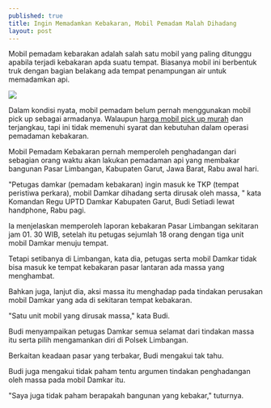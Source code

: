 ```yaml
---
published: true
title: Ingin Memadamkan Kebakaran, Mobil Pemadam Malah Dihadang
layout: post
---
```

Mobil pemadam kebarakan adalah salah satu mobil yang paling ditunggu apabila terjadi kebakaran apda suatu tempat. Biasanya mobil ini berbentuk truk dengan bagian belakang ada tempat penampungan air untuk memadamkan api. 

<img src="http://m.c.lnkd.licdn.com/mpr/mpr/AAEAAQAAAAAAAAIrAAAAJDRhZTdhZmNiLTkxNTctNGRlYi1iOTRjLWNlOGI4ZDBjY2I0ZA.jpg" />

Dalam kondisi nyata, mobil pemadam belum pernah menggunakan mobil pick up sebagai armadanya. Walaupun <a href="http://daihatsu.co.id/product/granmax-pu">harga mobil pick up murah</a> dan terjangkau, tapi ini tidak memenuhi syarat dan kebutuhan dalam operasi pemadaman kebakaran. 

Mobil Pemadam Kebakaran pernah memperoleh penghadangan dari sebagian orang waktu akan lakukan pemadaman api yang membakar bangunan Pasar Limbangan, Kabupaten Garut, Jawa Barat, Rabu awal hari. 

"Petugas damkar (pemadam kebakaran) ingin masuk ke TKP (tempat peristiwa perkara), mobil Damkar dihadang serta dirusak oleh massa, " kata Komandan Regu UPTD Damkar Kabupaten Garut, Budi Setiadi lewat handphone, Rabu pagi. 

Ia menjelaskan memperoleh laporan kebakaran Pasar Limbangan sekitaran jam 01. 30 WIB, setelah itu petugas sejumlah 18 orang dengan tiga unit mobil Damkar menuju tempat. 

Tetapi setibanya di Limbangan, kata dia, petugas serta mobil Damkar tidak bisa masuk ke tempat kebakaran pasar lantaran ada massa yang menghambat. 

Bahkan juga, lanjut dia, aksi massa itu menghadap pada tindakan perusakan mobil Damkar yang ada di sekitaran tempat kebakaran. 

"Satu unit mobil yang dirusak massa," kata Budi. 

Budi menyampaikan petugas Damkar semua selamat dari tindakan massa itu serta pilih mengamankan diri di Polsek Limbangan. 

Berkaitan keadaan pasar yang terbakar, Budi mengakui tak tahu. 

Budi juga mengakui tidak paham tentu argumen tindakan penghadangan oleh massa pada mobil Damkar itu. 

"Saya juga tidak paham berapakah bangunan yang kebakar," tuturnya.